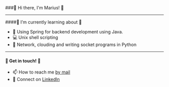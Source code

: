 ###👋 Hi there, I'm Marius! 👋

---

####🌱 I’m currently learning about 🌱
- 🍃 Using Spring for backend development using Java.
- 💻 Unix shell scripting
- 👾 Network, clouding and writing socket programs in Python

---
#### 👏 Get in touch! 👏
- 📫 How to reach me [by mail][mail]
- 🤝 Connect on [LinkedIn][linkedin]


[linkedin]: https://www.linkedin.com/in/marius-havnaas-623756174
[mail]: mailto:marhav95@gmail.com?subject=[GitHub]%20Source%20Han%20Sans
[instagram]: https://www.instagram.com/mariushavnaas/
[java]: https://github.com/Marhav/Eksamen_AlgDat
<!--
**Marhav/Marhav** is a ✨ _special_ ✨ repository because its `README.md` (this file) appears on your GitHub profile.

Here are some ideas to get you started:


- 🤔 I’m looking for help with ...
- 💬 Ask me about ...
- 😄 Pronouns: ...
- 🔭 I’m currently working on ...
- ⚡ Fun fact: ...
-->
